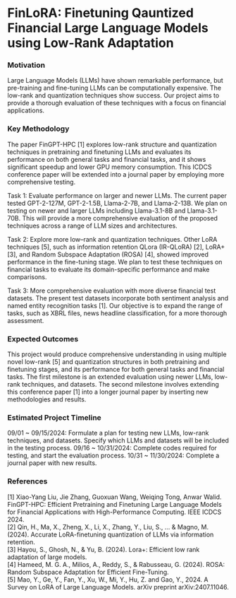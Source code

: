 # FinLoRA: Finetuning Qauntized Financial Large Language Models using Low-Rank Adaptation


### Motivation
Large Language Models (LLMs) have shown remarkable performance, but pre-training and fine-tuning LLMs can be computationally expensive. The low-rank and quantization techniques show success. Our project aims to provide a thorough evaluation of these techniques with a focus on financial applications.

### Key Methodology
The paper FinGPT-HPC [1] explores low-rank structure and quantization techniques in pretraining and finetuning LLMs and evaluates its performance on both general tasks and financial tasks, and it shows significant speedup and lower GPU memory consumption. This ICDCS conference paper will be extended into a journal paper by employing more comprehensive testing.

Task 1: Evaluate performance on larger and newer LLMs. The current paper tested GPT-2-127M, GPT-2-1.5B, Llama-2-7B, and Llama-2-13B. We plan on testing on newer and larger LLMs including Llama-3.1-8B and Llama-3.1-70B. This will provide a more comprehensive evaluation of the proposed techniques across a range of LLM sizes and architectures.

Task 2: Explore more low–rank and quantization techniques. Other LoRA techniques [5], such as information retention QLora (IR-QLoRA) [2], LoRA+ [3], and Random Subspace Adaptation (ROSA) [4], showed improved performance in the fine-tuning stage. We plan to test these techniques on financial tasks to evaluate its domain-specific performance and make comparisons. 

Task 3: More comprehensive evaluation with more diverse financial test datasets. The present test datasets incorporate both sentiment analysis and named entity recognition tasks [1]. Our objective is to expand the range of tasks, such as XBRL files, news headline classification, for a more thorough assessment.

### Expected Outcomes 
This project would produce comprehensive understanding in using multiple novel low-rank [5] and quantization structures in both pretraining and finetuning stages, and its performance for both general tasks and financial tasks.
The first milestone is an extended evaluation using newer LLMs, low-rank techniques, and datasets.
The second milestone involves extending this conference paper [1] into a longer journal paper by inserting new methodologies and results.

### Estimated Project Timeline
09/01 ~ 09/15/2024: Formulate a plan for testing new LLMs, low-rank techniques, and datasets. Specify which LLMs and datasets will be included in the testing process. 
09/16 ~ 10/31/2024: Complete codes required for testing, and start the evaluation process. 
10/31 ~ 11/30/2024: Complete a journal paper with new results.



### References
[1] Xiao-Yang Liu, Jie Zhang, Guoxuan Wang, Weiqing Tong, Anwar Walid. FinGPT-HPC: Efficient Pretraining and Finetuning Large Language Models for Financial Applications with High-Performance Computing. IEEE ICDCS 2024.  
[2] Qin, H., Ma, X., Zheng, X., Li, X., Zhang, Y., Liu, S., ... & Magno, M. (2024). Accurate LoRA-finetuning quantization of LLMs via information retention.   
[3] Hayou, S., Ghosh, N., & Yu, B. (2024). Lora+: Efficient low rank adaptation of large models.   
[4] Hameed, M. G. A., Milios, A., Reddy, S., & Rabusseau, G. (2024). ROSA: Random Subspace Adaptation for Efficient Fine-Tuning.  
[5] Mao, Y., Ge, Y., Fan, Y., Xu, W., Mi, Y., Hu, Z. and Gao, Y., 2024. A Survey on LoRA of Large Language Models. arXiv preprint arXiv:2407.11046.  

